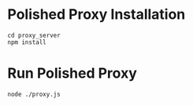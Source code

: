 

# Polished Proxy Installation
```terminal
cd proxy_server
npm install
```

# Run Polished Proxy

```terminal
node ./proxy.js
```

